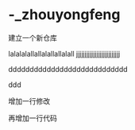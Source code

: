 # -_zhouyongfeng
建立一个新仓库


lalalalallallalallallalall
jjjjjjjjjjjjjjjjjjjjjjjjjj







dddddddddddddddddddddddddddd













ddd


增加一行修改


再增加一行代码

